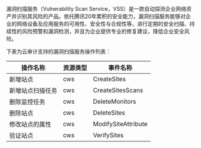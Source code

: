漏洞扫描服务（Vulnerability Scan Service，VSS）是一款自动探测企业网络资产并识别其风险的产品。依托腾讯20年累积的安全能力，漏洞扫描服务能够对企业的网络设备及应用服务的可用性、安全性与合规性等，进行定期的安全扫描、持续性的风险预警和漏洞检测，并且为企业提供专业的修复建议，降低企业安全风险。

下表为云审计支持的漏洞扫描服务操作列表：

| 操作名称     | 资源类型 | 事件名称                |
|----------|------|---------------------|
| 新增站点     | cws  | CreateSites         |
| 新增站点扫描任务 | cws  | CreateSitesScans    |
| 删除监控任务   | cws  | DeleteMonitors      |
| 删除站点     | cws  | DeleteSites         |
| 修改站点的属性  | cws  | ModifySiteAttribute |
| 验证站点     | cws  | VerifySites         |
